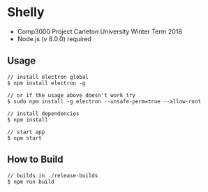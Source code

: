 # Shelly

- Comp3000 Project Carleton University Winter Term 2018  
- Node.js (v 8.0.0) required

## Usage

```
// install electron global
$ npm install electron -g

// or if the usage above doesn't work try 
$ sudo npm install -g electron --unsafe-perm=true --allow-root

// install dependencies
$ npm install

// start app
$ npm start
```

## How to Build

```
// builds in ./release-builds 
$ npm run build

```
